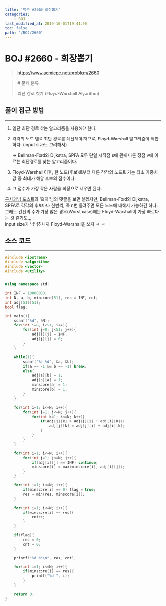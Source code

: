 ```yaml
---
title: '백준 #2660 회장뽑기'
categories:
    - BOJ
last_modified_at: 2019-10-01T19:41:00
toc: false
path: '/BOJ/2660'
---
```


# BOJ #2660 - 회장뽑기

> https://www.acmicpc.net/problem/2660


> \# 문제 분류
> 
> 최단 경로 찾기 (Floyd-Warshall Algorithm)

## 풀이 접근 방법

---

1. 일단 최단 경로 찾는 알고리즘을 사용해야 한다.

2. 각각의 노드 별로 최단 경로를 계산해야 하므로, Floyd-Warshall 알고리즘이 적합하다. (input size도 고려해서)

    → Bellman-Ford와 Dijkstra, SPFA 모두 단일 시작점 s에 관해 다른 정점 v에 이르는 최단경로를 찾는 알고리즘이다.

3. Floyd-Warshall 이후, 한 노드(후보)로부터 다른 각각의 노드로 가는 최소 가중치 값 중 최대가 해당 후보의 점수이다.
4. 그 점수가 가장 작은 사람을 회장으로 세우면 된다.

[구사과님 포스트](https://koosaga.com/2)의 '으히'님의 댓글을 보면 알겠지만, Bellman-Ford와 Dijkstra, SPFA로 각각의 후보마다 한번씩, 즉 n번 돌려주면 모든 노드에 대해서 가능하긴 하다.<br>그래도 간선의 수가 가장 많은 경우(Worst case)에는 Floyd-Warshall이 가장 빠르다는 것 같기도,,,<br>input size가 넉넉하니까 Floyd-Warshall을 쓰자 ㅋ ㅋ

## 소스 코드

---

```c++
#include <iostream>
#include <algorithm>
#include <vector>
#include <utility>


using namespace std;

int INF = 10000000;
int N, a, b, minscore[51], res = INF, cnt;
int adj[51][51];
bool flag;

int main(){
    scanf("%d", &N);
    for(int i=0; i<51; i++){
        for(int j=0; j<51; j++){
            adj[i][j] = INF;
            adj[j][j] = 0;
        }
    }

    while(1){
        scanf("%d %d", &a, &b);
        if(a == -1 && b == -1) break;
        else{
            adj[a][b] = 1;
            adj[b][a] = 1;
            minscore[a] = 1;
            minscore[b] = 1;
        }
    }

    for(int i=1; i<=N; i++){
        for(int j=1; j<=N; j++){
            for(int k=1; k<=N; k++){
                if(adj[j][k] > adj[j][i] + adj[i][k]){
                    adj[j][k] = adj[j][i] + adj[i][k];
                }
            }
        }
    }

    for(int i=1; i<=N; i++){
        for(int j=1; j<=N; j++){
            if(adj[i][j] == INF) continue;
            minscore[i] = max(minscore[i], adj[i][j]);
        }
    }

    for(int i=1; i<=N; i++){
        if(minscore[i] == 0) flag = true;
        res = min(res, minscore[i]);
    }

    for(int i=1; i<=N; i++){
        if(minscore[i] == res){
            cnt++;
        }
    }

    if(flag){
        res = 0;
        cnt = 0;
    }

    printf("%d %d\n", res, cnt);

    for(int i=1; i<=N; i++){
        if(minscore[i] == res){
            printf("%d ", i);
        }
    }

    return 0;
}
```
